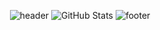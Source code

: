 <div align="center">

![header](https://capsule-render.vercel.app/api?type=waving&color=gradient&customColorList=2&fontColor=ffffff&height=120&section=header)
![GitHub Stats](https://github-readme-stats.vercel.app/api?username=neeneeneee&show_icons=true&theme=calm&include_all_commits=true)
![footer](https://capsule-render.vercel.app/api?type=waving&color=gradient&customColorList=2&fontColor=ffffff&height=120&section=footer)

</div>
